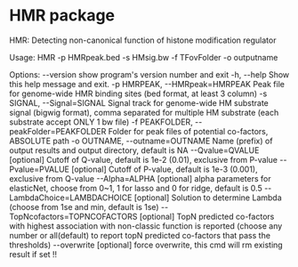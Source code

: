 # HMR package

HMR: Detecting non-canonical function of histone modification regulator

Usage: HMR -p HMRpeak.bed -s HMsig.bw -f TFovFolder -o outputname

Options:
  --version             show program's version number and exit
  -h, --help            Show this help message and exit.
  -p HMRPEAK, --HMRpeak=HMRPEAK
                        Peak file for genome-wide HMR binding sites (bed
                        format, at least 3 column)
  -s SIGNAL, --Signal=SIGNAL
                        Signal track for genome-wide HM substrate signal
                        (bigwig format), comma separated for multiple HM
                        substrate (each substrate accept ONLY 1 bw file)
  -f PEAKFOLDER, --peakFolder=PEAKFOLDER
                        Folder for peak files of potential co-factors,
                        ABSOLUTE path
  -o OUTNAME, --outname=OUTNAME
                        Name (prefix) of output results and output directory,
                        default is NA
  --Qvalue=QVALUE       [optional] Cutoff of Q-value, default is 1e-2 (0.01),
                        exclusive from P-value
  --Pvalue=PVALUE       [optional] Cutoff of P-value, default is 1e-3 (0.001),
                        exclusive from Q-value
  --Alpha=ALPHA         [optional] alpha parameters for elasticNet, choose
                        from 0~1, 1 for lasso and 0 for ridge, default is 0.5
  --LambdaChoice=LAMBDACHOICE
                        [optional] Solution to determine Lambda (choose from
                        1se and min, default is 1se)
  --TopNcofactors=TOPNCOFACTORS
                        [optional] TopN predicted co-factors with highest
                        association with non-classic function is reported
                        (choose any number or all(default) to report topN
                        predicted co-factors that pass the thresholds)
  --overwrite           [optional] force overwrite, this cmd will rm existing
                        result if set !!

